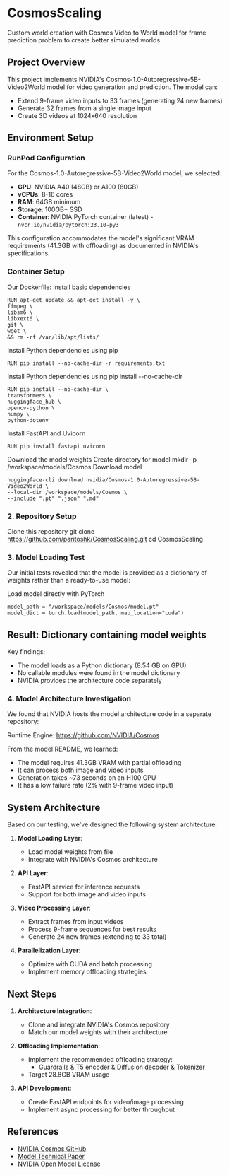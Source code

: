 # CosmosScaling

Custom world creation with Cosmos Video to World model for frame prediction problem to create better simulated worlds.

## Project Overview

This project implements NVIDIA's Cosmos-1.0-Autoregressive-5B-Video2World model for video generation and prediction. The model can:
- Extend 9-frame video inputs to 33 frames (generating 24 new frames)
- Generate 32 frames from a single image input
- Create 3D videos at 1024x640 resolution

## Environment Setup

### RunPod Configuration

For the Cosmos-1.0-Autoregressive-5B-Video2World model, we selected:
- **GPU**: NVIDIA A40 (48GB) or A100 (80GB)
- **vCPUs**: 8-16 cores
- **RAM**: 64GB minimum
- **Storage**: 100GB+ SSD
- **Container**: NVIDIA PyTorch container (latest) - `nvcr.io/nvidia/pytorch:23.10-py3`

This configuration accommodates the model's significant VRAM requirements (41.3GB with offloading) as documented in NVIDIA's specifications.

### Container Setup

Our Dockerfile:
Install basic dependencies
```
RUN apt-get update && apt-get install -y \
ffmpeg \
libsm6 \
libxext6 \
git \
wget \
&& rm -rf /var/lib/apt/lists/
```

Install Python dependencies using pip 
```
RUN pip install --no-cache-dir -r requirements.txt
```

Install Python dependencies using pip install --no-cache-dir
```
RUN pip install --no-cache-dir \
transformers \
huggingface_hub \
opencv-python \
numpy \
python-dotenv
```

Install FastAPI and Uvicorn
```
RUN pip install fastapi uvicorn
```

Download the model weights
Create directory for model
mkdir -p /workspace/models/Cosmos
Download model
```
huggingface-cli download nvidia/Cosmos-1.0-Autoregressive-5B-Video2World \
--local-dir /workspace/models/Cosmos \
--include ".pt" ".json" ".md"
```


### 2. Repository Setup

Clone this repository
git clone https://github.com/paritoshk/CosmosScaling.git
cd CosmosScaling

### 3. Model Loading Test

Our initial tests revealed that the model is provided as a dictionary of weights rather than a ready-to-use model:


Load model directly with PyTorch
```
model_path = "/workspace/models/Cosmos/model.pt"
model_dict = torch.load(model_path, map_location="cuda")
```

## Result: Dictionary containing model weights
Key findings:
- The model loads as a Python dictionary (8.54 GB on GPU)
- No callable modules were found in the model dictionary
- NVIDIA provides the architecture code separately

### 4. Model Architecture Investigation

We found that NVIDIA hosts the model architecture code in a separate repository:



Runtime Engine: https://github.com/NVIDIA/Cosmos

From the model README, we learned:
- The model requires 41.3GB VRAM with partial offloading
- It can process both image and video inputs
- Generation takes ~73 seconds on an H100 GPU
- It has a low failure rate (2% with 9-frame video input)

## System Architecture

Based on our testing, we've designed the following system architecture:

1. **Model Loading Layer**: 
   - Load model weights from file
   - Integrate with NVIDIA's Cosmos architecture

2. **API Layer**: 
   - FastAPI service for inference requests
   - Support for both image and video inputs

3. **Video Processing Layer**:
   - Extract frames from input videos
   - Process 9-frame sequences for best results
   - Generate 24 new frames (extending to 33 total)

4. **Parallelization Layer**:
   - Optimize with CUDA and batch processing
   - Implement memory offloading strategies

## Next Steps

1. **Architecture Integration**:
   - Clone and integrate NVIDIA's Cosmos repository
   - Match our model weights with their architecture

2. **Offloading Implementation**:
   - Implement the recommended offloading strategy:
     - Guardrails & T5 encoder & Diffusion decoder & Tokenizer
   - Target 28.8GB VRAM usage

3. **API Development**:
   - Create FastAPI endpoints for video/image processing
   - Implement async processing for better throughput

## References
- [NVIDIA Cosmos GitHub](https://github.com/NVIDIA/Cosmos)
- [Model Technical Paper](https://research.nvidia.com/publication/2025-01_cosmos-world-foundation-model-platform-physical-ai)
- [NVIDIA Open Model License](https://www.nvidia.com/en-us/agreements/enterprise-software/nvidia-open-model-license)